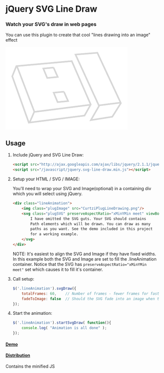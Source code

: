 # jQuery SVG Line Draw

### Watch your SVG's draw in web pages

You can use this plugin to create that cool "lines drawing into an image" effect

![Example animation](/demo/svg-line-draw.gif?raw=true "Example animation")

## Usage

1. Include jQuery and SVG Line Draw:

	```html
	<script src="http://ajax.googleapis.com/ajax/libs/jquery/2.1.1/jquery.min.js"></script>
	<script src="/javascript/jquery.svg-line-draw.min.js"></script>
	```
2. Setup your HTML / SVG / IMAGE:
	
	You'll need to wrap your SVG and Image(optional) in a containing div which you will select using jQuery.	
	```html
	<div class="lineAnimation">
		<img class="plugImage" src="CurtziPlugLineDrawing.png"/>
		<svg class="plugSVG" preserveAspectRatio="xMinYMin meet" viewBox="0 0 1000 600" version="1.1">
			I have omitted the SVG guts. Your SVG should contains 
			Path elements which will be drawn. You can draw as many 
			paths as you want. See the demo included in this project 
			for a working example.
		</svg>
	</div>
	```
	
	NOTE: It's easiest to align the SVG and Image if they have fixed widths. In this example both the SVG and Image are set to fill the .lineAnimation container. Notice that the SVG has `preserveAspectRatio="xMinYMin meet"` set which causes it to fill it's container.
	
3. Call setup:

	```javascript
	$('.lineAnimation').svgDraw({
		totalFrames: 60, 	// Number of frames - fewer frames for faster animations
		fadeToImage: false 	// Should the SVG fade into an image when the animation is done?
	});
	```

4. Start the animation:

	```javascript
	$('.lineAnimation').startSvgDraw( function(){
		console.log( "Animation is all done" );
	});
	```

#### [Demo](http://htmlpreview.github.io/?https://github.com/ponycode/jquery-svg-line-draw/blob/master/demo/index.html)

#### [Distribution](https://github.com/ponycode/jquery-svg-line-draw/tree/master/dist)

Contains the minified JS
